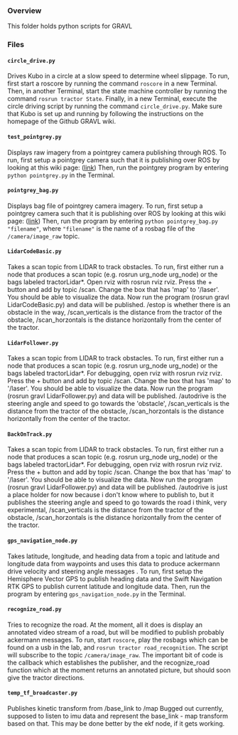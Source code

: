 ### Overview
This folder holds python scripts for GRAVL

### Files

#### `circle_drive.py`
Drives Kubo in a circle at a slow speed to determine wheel slippage. To run, first start a roscore by running the command `roscore` in a new Terminal.
Then, in another Terminal, start the state machine controller by running the command `rosrun tractor State`. Finally, in a new Terminal, execute
the circle driving script by running the command `circle_drive.py`. Make sure that Kubo is set up and running by following the instructions on the homepage
of the Github GRAVL wiki.

#### `test_pointgrey.py`
Displays raw imagery from a pointgrey camera publishing through ROS. To run, first setup a pointgrey camera such that it is
publishing over ROS by looking at this wiki page: ([link](https://github.com/olinrobotics/gravl/wiki/Kubo:-Cameras))  Then,
run the pointgrey program by entering `python pointgrey.py` in the Terminal.

#### `pointgrey_bag.py`
Displays bag file of pointgrey camera imagery. To run, first setup a pointgrey camera such that it is
publishing over ROS by looking at this wiki page: ([link](https://github.com/olinrobotics/gravl/wiki/Kubo:-Cameras))  Then,
run the program by entering `python pointgrey_bag.py "filename"`, where `"filename"` is the name of a rosbag file of the
`/camera/image_raw` topic.

#### `LidarCodeBasic.py`
Takes a scan topic from LIDAR to track obstacles. To run, first either run a node that produces a scan topic (e.g. rosrun urg_node urg_node) or the bags labeled tractorLidar*. Open rviz with rosrun rviz rviz. Press the + button and add by topic /scan. Change the box that has 'map' to '/laser'. You should be able to visualize the data. Now run the program (rosrun gravl LidarCodeBasic.py) and data will be published. /estop is whether there is an obstacle in the way, /scan_verticals is the distance from the tractor of the obstacle, /scan_horzontals is the distance horizontally from the center of the tractor.

#### `LidarFollower.py`
Takes a scan topic from LIDAR to track obstacles. To run, first either run a node that produces a scan topic (e.g. rosrun urg_node urg_node) or the bags labeled tractorLidar*. For debugging, open rviz with rosrun rviz rviz. Press the + button and add by topic /scan. Change the box that has 'map' to '/laser'. You should be able to visualize the data. Now run the program (rosrun gravl LidarFollower.py) and data will be published. /autodrive is the steering angle and speed to go towards the 'obstacle', /scan_verticals is the distance from the tractor of the obstacle, /scan_horzontals is the distance horizontally from the center of the tractor.

#### `BackOnTrack.py`
Takes a scan topic from LIDAR to track obstacles. To run, first either run a node that produces a scan topic (e.g. rosrun urg_node urg_node) or the bags labeled tractorLidar*. For debugging, open rviz with rosrun rviz rviz. Press the + button and add by topic /scan. Change the box that has 'map' to '/laser'. You should be able to visualize the data. Now run the program (rosrun gravl LidarFollower.py) and data will be published. /autodrive is just a place holder for now because i don't know where to publish to, but it publishes the steering angle and speed to go towards the road i think, very experimental, /scan_verticals is the distance from the tractor of the obstacle, /scan_horzontals is the distance horizontally from the center of the tractor.

#### `gps_navigation_node.py`
Takes latitude, longitude, and heading data from a topic and latitude and longitude data from waypoints and uses this data to produce ackermann drive velocity and steering angle messages  . To run, first setup the Hemisphere Vector GPS to publish heading data and the Swift Navigation RTK GPS to publish current latitude and longitude data. Then, run the program by entering `gps_navigation_node.py` in the Terminal.

#### `recognize_road.py`
Tries to recognize the road.
At the moment, all it does is display an annotated video stream of a road, but will be modified to publish probably ackermann messages.
To run, start `roscore`, play the rosbags which can be found on a usb in the lab, and `rosrun tractor road_recognition`.
The script will subscribe to the topic `/camera/image_raw`.
The important bit of code is the callback which establishes the publisher, and the recognize_road function which at the moment returns an annotated picture, but should soon give the tractor directions.

#### `temp_tf_broadcaster.py`
Publishes kinetic transform from /base_link to /map
Bugged out currently, supposed to listen to imu data and represent the base_link - map transform based on that. This may be done better by the ekf node, if it gets working.
